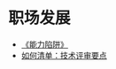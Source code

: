 # 职场发展

- [《能力陷阱》](../reading/act-like-a-leader.md)
- [如何清单：技术评审要点](https://share.mubu.com/doc/e5QaMhsRX0)
